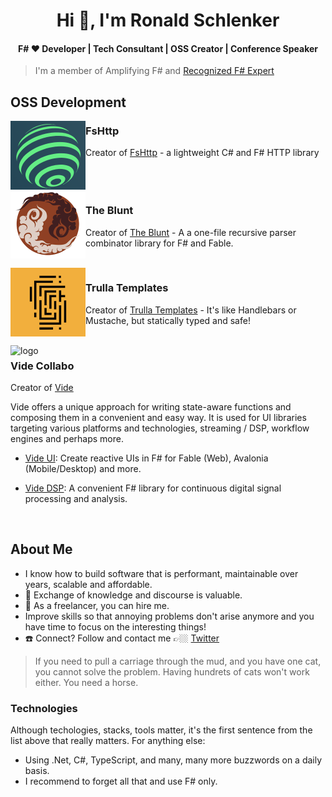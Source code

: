 <h1 align="center">Hi 👋, I'm Ronald Schlenker</h1>
<h4 align="center">F# ❤️ Developer | Tech Consultant | OSS Creator | Conference Speaker</h4>

> I'm a member of Amplifying F# and [Recognized F# Expert](https://foundation.fsharp.org/results_applied_fsharp_2019)

## OSS Development

<img src='./img/FsHttp_logo.png' alt='logo' width='120' align="left" />

### FsHttp

Creator of [FsHttp](https://github.com/fsprojects/FsHttp) - a lightweight C# and F# HTTP library

<br clear='left' />



<img src='./img/TheBlunt_logo.png' alt='logo' width='120' align="left" />

### The Blunt

Creator of [The Blunt](https://github.com/ronaldschlenker/TheBlunt) - A a one-file recursive parser combinator library for F# and Fable.

<br clear='left' />



<img src='./img/Trulla_logo.png' alt='logo' width='120' align="left" />

### Trulla Templates

Creator of [Trulla Templates](https://github.com/ronaldschlenker/Trulla) - It's like Handlebars or Mustache, but statically typed and safe!

<br clear='left' />



<img src='./img/Vide/logo.png' alt='logo' width='120' align="left" />

### Vide Collabo

Creator of [Vide](https://github.com/vide-collabo)

Vide offers a unique approach for writing state-aware functions and composing them in a convenient and easy way. It is used for UI libraries targeting various platforms and technologies, streaming / DSP, workflow engines and perhaps more.

* [Vide UI](https://github.com/RonaldSchlenker/Vide/tree/main/Vide.UI): Create reactive UIs in F# for Fable (Web), Avalonia (Mobile/Desktop) and more.

* [Vide DSP](https://github.com/RonaldSchlenker/Vide/tree/main/Vide.UI): A convenient F# library for continuous digital signal processing and analysis.

<br clear='left' />



## About Me

* I know how to build software that is performant, maintainable over years, scalable and affordable.
* :book: Exchange of knowledge and discourse is valuable.
* 🚀 As a freelancer, you can hire me.
* Improve skills so that annoying problems don't arise anymore and you have time to focus on the interesting things!
* :phone: Connect? Follow and contact me 👉🏼 [Twitter](https://twitter.com/schlenkr)

> If you need to pull a carriage through the mud, and you have one cat, you cannot solve the problem. Having hundrets of cats won't work either. You need a horse.

### Technologies

Although techologies, stacks, tools matter, it's the first sentence from the list above that really matters. For anything else:

* Using .Net, C#, TypeScript, and many, many more buzzwords on a daily basis.
* I recommend to forget all that and use F# only.
